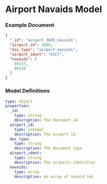 # Airport Navaids Model

### Example Document

```json
{
  "_id": "airport_3605_navaids",
  "airport_id": 3605,
  "doc_type": "airport-navaids",
  "airport_ident": "KICT",
  "navaids": [
    89137,
    89144
  ]
}
```

### Model Definitions

```yaml
type: object
properties:
  _id:
    type: string
    description: The document id
  airport_id:
    type: integer
    description: The airport id
  doc_type:
    type: string
    description: The document type
  airport_ident:
    type: string
    description: The airports identifier
  navaids:
    type: array
    description: An array of navaid_ids
```







